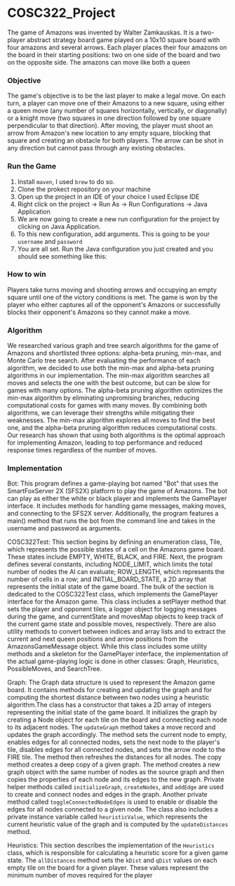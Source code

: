 # COSC322_Project
The game of Amazons was invented by Walter Zamkauskas. It is a two-player abstract strategy board game played on a 10x10 square board with four amazons and several arrows. Each player places their four amazons on the board in their starting positions: two on one side of the board and two on the opposite side. The amazons can move like both a queen 

### Objective
The game's objective is to be the last player to make a legal move. On each turn, a player can move one of their Amazons to a new square, using either a queen move (any number of squares horizontally, vertically, or diagonally) or a knight move (two squares in one direction followed by one square perpendicular to that direction). After moving, the player must shoot an arrow from Amazon's new location to any empty square, blocking that square and creating an obstacle for both players. The arrow can be shot in any direction but cannot pass through any existing obstacles.

### Run the Game

1. Install `maven`, I used `brew` to do so.
2. Clone the prokect repository on your machine
3. Open up the project in an IDE of your choice I used Eclipse IDE
4. Right click on the project -> Run As -> Run Configurations -> Java Application
5. We are now going to create a new run configuration for the project by clicking on Java Application.
6. To this new configuration, add arguments. This is going to be your `username` and `password`
7. You are all set. Run the Java configuration you just created and you should see something like this: 


### How to win
Players take turns moving and shooting arrows and occupying an empty square until one of the victory conditions is met. The game is won by the player who either captures all of the opponent's Amazons or successfully blocks their opponent's Amazons so they cannot make a move.

### Algorithm
We researched various graph and tree search algorithms for the game of Amazons and shortlisted three options: alpha-beta pruning, min-max, and Monte Carlo tree search. After evaluating the performance of each algorithm, we decided to use both the min-max and alpha-beta pruning algorithms in our implementation. 
The min-max algorithm searches all moves and selects the one with the best outcome, but can be slow for games with many options. The alpha-beta pruning algorithm optimizes the min-max algorithm by eliminating unpromising branches, reducing computational costs for games with many moves.
By combining both algorithms, we can leverage their strengths while mitigating their weaknesses. The min-max algorithm explores all moves to find the best one, and the alpha-beta pruning algorithm reduces computational costs. Our research has shown that using both algorithms is the optimal approach for implementing Amazon, leading to top performance and reduced response times regardless of the number of moves.

### Implementation
Bot:
This program defines a game-playing bot named "Bot" that uses the SmartFoxServer 2X (SFS2X) platform to play the game of Amazons. The bot can play as either the white or black player and implements the GamePlayer interface. It includes methods for handling game messages, making moves, and connecting to the SFS2X server. Additionally, the program features a main() method that runs the bot from the command line and takes in the username and password as arguments.

COSC322Test:
This section begins by defining an enumeration class, Tile, which represents the possible states of a cell on the Amazons game board. These states include EMPTY, WHITE, BLACK, and FIRE.
Next, the program defines several constants, including NODE_LIMIT, which limits the total number of nodes the AI can evaluate; ROW_LENGTH, which represents the number of cells in a row; and INITIAL_BOARD_STATE, a 2D array that represents the initial state of the game board.
The bulk of the section is dedicated to the COSC322Test class, which implements the GamePlayer interface for the Amazon game. This class includes a setPlayer method that sets the player and opponent tiles, a logger object for logging messages during the game, and currentState and movesMap objects to keep track of the current game state and possible moves, respectively. There are also utility methods to convert between indices and array lists and to extract the current and next queen positions and arrow positions from the AmazonsGameMessage object.
While this class includes some utility methods and a skeleton for the GamePlayer interface, the implementation of the actual game-playing logic is done in other classes: Graph, Heuristics, PossibleMoves, and SearchTree.

Graph:
The Graph data structure is used to represent the Amazon game board. It contains methods for creating and updating the graph and for computing the shortest distance between two nodes using a heuristic algorithm.The class has a constructor that takes a 2D array of integers representing the initial state of the game board. It initializes the graph by creating a Node object for each tile on the board and connecting each node to its adjacent nodes.
The `updateGraph` method takes a move record and updates the graph accordingly. The method sets the current node to empty, enables edges for all connected nodes, sets the next node to the player's tile, disables edges for all connected nodes, and sets the arrow node to the FIRE tile. The method then refreshes the distances for all nodes.
The copy method creates a deep copy of a given graph. The method creates a new graph object with the same number of nodes as the source graph and then copies the properties of each node and its edges to the new graph.
Private helper methods called `initializeGraph`, `createNodes`, and `addEdge` are used to create and connect nodes and edges in the graph. Another private method called `toggleConnectedNodeEdges` is used to enable or disable the edges for all nodes connected to a given node. The class also includes a private instance variable called `heuristicValue`, which represents the current heuristic value of the graph and is computed by the `updateDistances` method.

Heuristics:
This section describes the implementation of the `Heuristics` class, which is responsible for calculating a heuristic score for a given game state.
The `allDistances` method sets the `kDist` and `qDist` values on each empty tile on the board for a given player. These values represent the minimum number of moves required for the player





